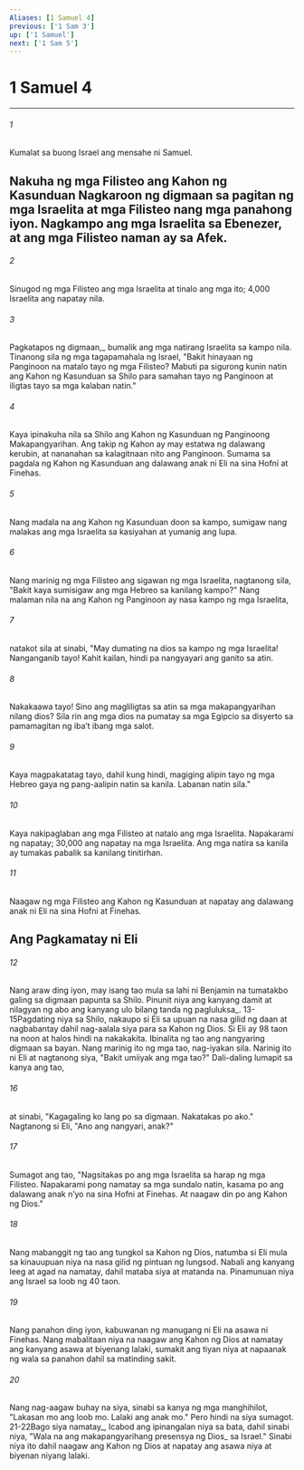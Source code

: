 ```yaml
---
Aliases: [1 Samuel 4]
previous: ['1 Sam 3']
up: ['1 Samuel']
next: ['1 Sam 5']
---
```

# 1 Samuel 4

***






















###### 1 










Kumalat sa buong Israel ang mensahe ni Samuel.

## Nakuha ng mga Filisteo ang Kahon ng Kasunduan Nagkaroon ng digmaan sa pagitan ng mga Israelita at mga Filisteo nang mga panahong iyon. Nagkampo ang mga Israelita sa Ebenezer, at ang mga Filisteo naman ay sa Afek. 





















###### 2 










Sinugod ng mga Filisteo ang mga Israelita at tinalo ang mga ito; 4,000 Israelita ang napatay nila. 





















###### 3 










Pagkatapos ng digmaan,_ bumalik ang mga natirang Israelita sa kampo nila. Tinanong sila ng mga tagapamahala ng Israel, "Bakit hinayaan ng Panginoon na matalo tayo ng mga Filisteo? Mabuti pa sigurong kunin natin ang Kahon ng Kasunduan sa Shilo para samahan tayo ng Panginoon at iligtas tayo sa mga kalaban natin." 





















###### 4 










Kaya ipinakuha nila sa Shilo ang Kahon ng Kasunduan ng Panginoong Makapangyarihan. Ang takip ng Kahon ay may estatwa ng dalawang kerubin, at nananahan sa kalagitnaan nito ang Panginoon. Sumama sa pagdala ng Kahon ng Kasunduan ang dalawang anak ni Eli na sina Hofni at Finehas. 





















###### 5 










Nang madala na ang Kahon ng Kasunduan doon sa kampo, sumigaw nang malakas ang mga Israelita sa kasiyahan at yumanig ang lupa. 





















###### 6 










Nang marinig ng mga Filisteo ang sigawan ng mga Israelita, nagtanong sila, "Bakit kaya sumisigaw ang mga Hebreo sa kanilang kampo?" Nang malaman nila na ang Kahon ng Panginoon ay nasa kampo ng mga Israelita, 





















###### 7 










natakot sila at sinabi, "May dumating na dios sa kampo ng mga Israelita! Nanganganib tayo! Kahit kailan, hindi pa nangyayari ang ganito sa atin. 





















###### 8 










Nakakaawa tayo! Sino ang magliligtas sa atin sa mga makapangyarihan nilang dios? Sila rin ang mga dios na pumatay sa mga Egipcio sa disyerto sa pamamagitan ng ibaʼt ibang mga salot. 





















###### 9 










Kaya magpakatatag tayo, dahil kung hindi, magiging alipin tayo ng mga Hebreo gaya ng pang-aalipin natin sa kanila. Labanan natin sila." 





















###### 10 










Kaya nakipaglaban ang mga Filisteo at natalo ang mga Israelita. Napakarami ng napatay; 30,000 ang napatay na mga Israelita. Ang mga natira sa kanila ay tumakas pabalik sa kanilang tinitirhan. 





















###### 11 










Naagaw ng mga Filisteo ang Kahon ng Kasunduan at napatay ang dalawang anak ni Eli na sina Hofni at Finehas.

## Ang Pagkamatay ni Eli 





















###### 12 










Nang araw ding iyon, may isang tao mula sa lahi ni Benjamin na tumatakbo galing sa digmaan papunta sa Shilo. Pinunit niya ang kanyang damit at nilagyan ng abo ang kanyang ulo bilang tanda ng pagluluksa_. 13-15Pagdating niya sa Shilo, nakaupo si Eli sa upuan na nasa gilid ng daan at nagbabantay dahil nag-aalala siya para sa Kahon ng Dios. Si Eli ay 98 taon na noon at halos hindi na nakakakita. Ibinalita ng tao ang nangyaring digmaan sa bayan. Nang marinig ito ng mga tao, nag-iyakan sila. Narinig ito ni Eli at nagtanong siya, "Bakit umiiyak ang mga tao?" Dali-daling lumapit sa kanya ang tao, 





















###### 16 










at sinabi, "Kagagaling ko lang po sa digmaan. Nakatakas po ako." Nagtanong si Eli, "Ano ang nangyari, anak?" 





















###### 17 










Sumagot ang tao, "Nagsitakas po ang mga Israelita sa harap ng mga Filisteo. Napakarami pong namatay sa mga sundalo natin, kasama po ang dalawang anak nʼyo na sina Hofni at Finehas. At naagaw din po ang Kahon ng Dios." 





















###### 18 










Nang mabanggit ng tao ang tungkol sa Kahon ng Dios, natumba si Eli mula sa kinauupuan niya na nasa gilid ng pintuan ng lungsod. Nabali ang kanyang leeg at agad na namatay, dahil mataba siya at matanda na. Pinamunuan niya ang Israel sa loob ng 40 taon. 





















###### 19 










Nang panahon ding iyon, kabuwanan ng manugang ni Eli na asawa ni Finehas. Nang mabalitaan niya na naagaw ang Kahon ng Dios at namatay ang kanyang asawa at biyenang lalaki, sumakit ang tiyan niya at napaanak ng wala sa panahon dahil sa matinding sakit. 





















###### 20 










Nang nag-aagaw buhay na siya, sinabi sa kanya ng mga manghihilot, "Lakasan mo ang loob mo. Lalaki ang anak mo." Pero hindi na siya sumagot. 21-22Bago siya namatay_, Icabod ang ipinangalan niya sa bata, dahil sinabi niya, "Wala na ang makapangyarihang presensya ng Dios_ sa Israel." Sinabi niya ito dahil naagaw ang Kahon ng Dios at napatay ang asawa niya at biyenan niyang lalaki.

